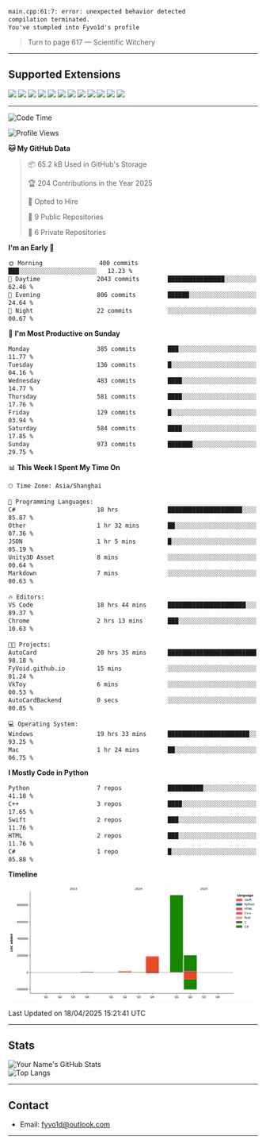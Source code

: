```
main.cpp:61:7: error: unexpected behavior detected
compilation terminated.
You've stumpled into Fyvo1d's profile
```

> Turn to page 617 — Scientific Witchery

---

## Supported Extensions

<p align="left">
  <img src="https://cdn.jsdelivr.net/gh/devicons/devicon/icons/cplusplus/cplusplus-original.svg" height="40" />
  <img src="https://cdn.jsdelivr.net/gh/devicons/devicon/icons/csharp/csharp-original.svg" height="40" />
  <img src="https://cdn.jsdelivr.net/gh/devicons/devicon/icons/python/python-original.svg" height="40" />
  <img src="https://cdn.jsdelivr.net/gh/devicons/devicon/icons/swift/swift-original.svg" height="40" />
  <img src="https://cdn.jsdelivr.net/gh/devicons/devicon/icons/git/git-original.svg" height="40" />
  <img src="https://cdn.jsdelivr.net/gh/devicons/devicon/icons/vscode/vscode-original.svg" height="40" />
  <img src="https://www.vulkan.org/user/themes/vulkan/images/logo/vulkan-logo.svg" height="40" />
  <img src="https://cdn.jsdelivr.net/gh/devicons/devicon/icons/opengl/opengl-original.svg" height="40" />
  <img src="https://cdn.jsdelivr.net/gh/devicons/devicon/icons/pytorch/pytorch-original.svg" height="40" />
  <img src="https://cdn.jsdelivr.net/gh/devicons/devicon/icons/unity/unity-original.svg" height="40" />
  <img src="https://cdn.jsdelivr.net/gh/devicons/devicon/icons/unrealengine/unrealengine-original.svg" height="40" />
  <img src="https://cdn.jsdelivr.net/gh/devicons/devicon/icons/cmake/cmake-original.svg" height="40" />
</p>


---

<!--START_SECTION:waka-->
![Code Time](http://img.shields.io/badge/Code%20Time-23%20hrs%2040%20mins-blue)

![Profile Views](http://img.shields.io/badge/Profile%20Views-83-blue)

**🐱 My GitHub Data** 

> 📦 65.2 kB Used in GitHub's Storage 
 > 
> 🏆 204 Contributions in the Year 2025
 > 
> 💼 Opted to Hire
 > 
> 📜 9 Public Repositories 
 > 
> 🔑 6 Private Repositories 
 > 
**I'm an Early 🐤** 

```text
🌞 Morning                400 commits         ███░░░░░░░░░░░░░░░░░░░░░░   12.23 % 
🌆 Daytime                2043 commits        ████████████████░░░░░░░░░   62.46 % 
🌃 Evening                806 commits         ██████░░░░░░░░░░░░░░░░░░░   24.64 % 
🌙 Night                  22 commits          ░░░░░░░░░░░░░░░░░░░░░░░░░   00.67 % 
```
📅 **I'm Most Productive on Sunday** 

```text
Monday                   385 commits         ███░░░░░░░░░░░░░░░░░░░░░░   11.77 % 
Tuesday                  136 commits         █░░░░░░░░░░░░░░░░░░░░░░░░   04.16 % 
Wednesday                483 commits         ████░░░░░░░░░░░░░░░░░░░░░   14.77 % 
Thursday                 581 commits         ████░░░░░░░░░░░░░░░░░░░░░   17.76 % 
Friday                   129 commits         █░░░░░░░░░░░░░░░░░░░░░░░░   03.94 % 
Saturday                 584 commits         ████░░░░░░░░░░░░░░░░░░░░░   17.85 % 
Sunday                   973 commits         ███████░░░░░░░░░░░░░░░░░░   29.75 % 
```


📊 **This Week I Spent My Time On** 

```text
🕑︎ Time Zone: Asia/Shanghai

💬 Programming Languages: 
C#                       18 hrs              █████████████████████░░░░   85.87 % 
Other                    1 hr 32 mins        ██░░░░░░░░░░░░░░░░░░░░░░░   07.36 % 
JSON                     1 hr 5 mins         █░░░░░░░░░░░░░░░░░░░░░░░░   05.19 % 
Unity3D Asset            8 mins              ░░░░░░░░░░░░░░░░░░░░░░░░░   00.64 % 
Markdown                 7 mins              ░░░░░░░░░░░░░░░░░░░░░░░░░   00.63 % 

🔥 Editors: 
VS Code                  18 hrs 44 mins      ██████████████████████░░░   89.37 % 
Chrome                   2 hrs 13 mins       ███░░░░░░░░░░░░░░░░░░░░░░   10.63 % 

🐱‍💻 Projects: 
AutoCard                 20 hrs 35 mins      █████████████████████████   98.18 % 
FyVoid.github.io         15 mins             ░░░░░░░░░░░░░░░░░░░░░░░░░   01.24 % 
VkToy                    6 mins              ░░░░░░░░░░░░░░░░░░░░░░░░░   00.53 % 
AutoCardBackend          0 secs              ░░░░░░░░░░░░░░░░░░░░░░░░░   00.05 % 

💻 Operating System: 
Windows                  19 hrs 33 mins      ███████████████████████░░   93.25 % 
Mac                      1 hr 24 mins        ██░░░░░░░░░░░░░░░░░░░░░░░   06.75 % 
```

**I Mostly Code in Python** 

```text
Python                   7 repos             ██████████░░░░░░░░░░░░░░░   41.18 % 
C++                      3 repos             ████░░░░░░░░░░░░░░░░░░░░░   17.65 % 
Swift                    2 repos             ███░░░░░░░░░░░░░░░░░░░░░░   11.76 % 
HTML                     2 repos             ███░░░░░░░░░░░░░░░░░░░░░░   11.76 % 
C#                       1 repo              █░░░░░░░░░░░░░░░░░░░░░░░░   05.88 % 
```



**Timeline**

![Lines of Code chart](https://raw.githubusercontent.com/FyVoid/FyVoid/main/assets/bar_graph.png)


 Last Updated on 18/04/2025 15:21:41 UTC
<!--END_SECTION:waka-->

---

## Stats

![Your Name's GitHub Stats](https://github-readme-stats.vercel.app/api?username=fyvoid&show_icons=true&theme=tokyonight)  
![Top Langs](https://github-readme-stats.vercel.app/api/top-langs/?username=fyvoid&layout=compact&theme=tokyonight)

---

## Contact

- Email: [fyvo1d@outlook.com](fyvo1d@outlook.com)  

---
